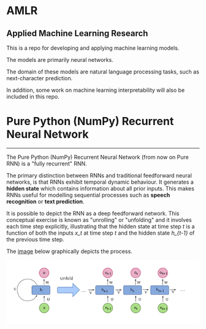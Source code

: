 # AMLR
Applied Machine Learning Research
---

This is a repo for developing and applying machine learning models.

The models are primarily neural networks.

The domain of these models are natural language processing tasks, such as next-character prediction.

In addition, some work on machine learning interpretability will also be included in this repo.

# Pure Python (NumPy) Recurrent Neural Network
---

The Pure Python (NumPy) Recurrent Neural Network (from now on Pure RNN) is a "fully recurrent" RNN.

The primary distinction between RNNs and traditional feedforward neural networks, is that RNNs exhibit temporal dynamic behaviour. It generates a **hidden state** which contains information about all prior inputs. This makes RNNs useful for modelling sequential processes such as **speech recognition** or **text prediction**.

It is possible to depict the RNN as a deep feedforward network. This conceptual exercise is known as "unrolling" or "unfolding" and it involves each time step explicitly, illustrating that the hidden state at time step *t* is a function of both the inputs *x_t* at time step *t* and the hidden state *h_{t-1}* of the previous time step.

The [image](https://en.wikipedia.org/wiki/Recurrent_neural_network "RNN - Wikipedia") below graphically depicts the process.

![alt text](https://github.com/SolomonZA/AMLR/blob/master/rnn_unrolled.png "Logo Title Text 1")



